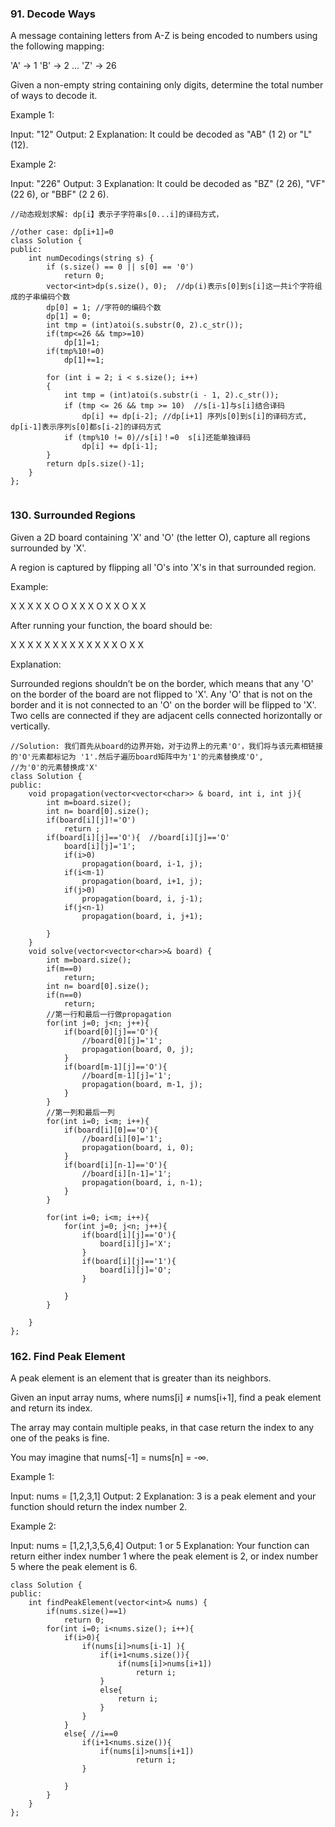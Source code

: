 ### 91. Decode Ways
A message containing letters from A-Z is being encoded to numbers using the following mapping:

'A' -> 1
'B' -> 2
...
'Z' -> 26

Given a non-empty string containing only digits, determine the total number of ways to decode it.

Example 1:

Input: "12"
Output: 2
Explanation: It could be decoded as "AB" (1 2) or "L" (12).

Example 2:

Input: "226"
Output: 3
Explanation: It could be decoded as "BZ" (2 26), "VF" (22 6), or "BBF" (2 2 6).


```
//动态规划求解: dp[i】表示子字符串s[0...i]的译码方式，

//other case: dp[i+1]=0
class Solution {
public:
    int numDecodings(string s) {
        if (s.size() == 0 || s[0] == '0')
            return 0;
        vector<int>dp(s.size(), 0);  //dp(i)表示s[0]到s[i]这一共i个字符组成的子串编码个数
        dp[0] = 1; //字符0的编码个数
        dp[1] = 0;
        int tmp = (int)atoi(s.substr(0, 2).c_str());
        if(tmp<=26 && tmp>=10)
            dp[1]=1;
        if(tmp%10!=0)
            dp[1]+=1;
        
        for (int i = 2; i < s.size(); i++)
        {
            int tmp = (int)atoi(s.substr(i - 1, 2).c_str());
            if (tmp <= 26 && tmp >= 10)  //s[i-1]与s[i]结合译码
                dp[i] += dp[i-2]; //dp[i+1] 序列s[0]到s[i]的译码方式, dp[i-1]表示序列s[0]都s[i-2]的译码方式
            if (tmp%10 != 0)//s[i]！=0  s[i]还能单独译码
                dp[i] += dp[i-1];
        }
        return dp[s.size()-1];
    }
};
    
```

### 130. Surrounded Regions
Given a 2D board containing 'X' and 'O' (the letter O), capture all regions surrounded by 'X'.

A region is captured by flipping all 'O's into 'X's in that surrounded region.

Example:

X X X X
X O O X
X X O X
X O X X

After running your function, the board should be:

X X X X
X X X X
X X X X
X O X X

Explanation:

Surrounded regions shouldn’t be on the border, which means that any 'O' on the border of the board are not flipped to 'X'. Any 'O' that is not on the border and it is not connected to an 'O' on the border will be flipped to 'X'. Two cells are connected if they are adjacent cells connected horizontally or vertically.

```
//Solution: 我们首先从board的边界开始，对于边界上的元素'O'，我们将与该元素相链接的'O'元素都标记为 '1'.然后子遍历board矩阵中为'1'的元素替换成'O',
//为'0'的元素替换成'X'
class Solution {
public:
    void propagation(vector<vector<char>> & board, int i, int j){
        int m=board.size();
        int n= board[0].size();
        if(board[i][j]!='O')
            return ;
        if(board[i][j]=='O'){  //board[i][j]=='O'
            board[i][j]='1';
            if(i>0)
                propagation(board, i-1, j);
            if(i<m-1)
                propagation(board, i+1, j);
            if(j>0)
                propagation(board, i, j-1);
            if(j<n-1)
                propagation(board, i, j+1);
            
        }
    }
    void solve(vector<vector<char>>& board) {
        int m=board.size();
        if(m==0)
            return;
        int n= board[0].size();
        if(n==0)
            return;
        //第一行和最后一行做propagation
        for(int j=0; j<n; j++){
            if(board[0][j]=='O'){
                //board[0][j]='1';
                propagation(board, 0, j);
            }
            if(board[m-1][j]=='O'){
                //board[m-1][j]='1';
                propagation(board, m-1, j);
            }
        }
        //第一列和最后一列
        for(int i=0; i<m; i++){
            if(board[i][0]=='O'){
                //board[i][0]='1';
                propagation(board, i, 0);
            }
            if(board[i][n-1]=='O'){
                //board[i][n-1]='1';
                propagation(board, i, n-1);
            }
        }
        
        for(int i=0; i<m; i++){
            for(int j=0; j<n; j++){
                if(board[i][j]=='O'){
                    board[i][j]='X';
                }
                if(board[i][j]=='1'){
                    board[i][j]='O';
                }
                
            }
        }
        
    }
};
```
### 162. Find Peak Element
A peak element is an element that is greater than its neighbors.

Given an input array nums, where nums[i] ≠ nums[i+1], find a peak element and return its index.

The array may contain multiple peaks, in that case return the index to any one of the peaks is fine.

You may imagine that nums[-1] = nums[n] = -∞.

Example 1:

Input: nums = [1,2,3,1]
Output: 2
Explanation: 3 is a peak element and your function should return the index number 2.

Example 2:

Input: nums = [1,2,1,3,5,6,4]
Output: 1 or 5 
Explanation: Your function can return either index number 1 where the peak element is 2, 
             or index number 5 where the peak element is 6.
```
class Solution {
public:
    int findPeakElement(vector<int>& nums) {
        if(nums.size()==1)
            return 0;
        for(int i=0; i<nums.size(); i++){
            if(i>0){
                if(nums[i]>nums[i-1] ){
                    if(i+1<nums.size()){
                        if(nums[i]>nums[i+1])
                            return i;
                    }
                    else{
                        return i;
                    }
                }
            }
            else{ //i==0
                if(i+1<nums.size()){
                    if(nums[i]>nums[i+1])
                            return i;
                }
                
            }
        }
    }
};
```
